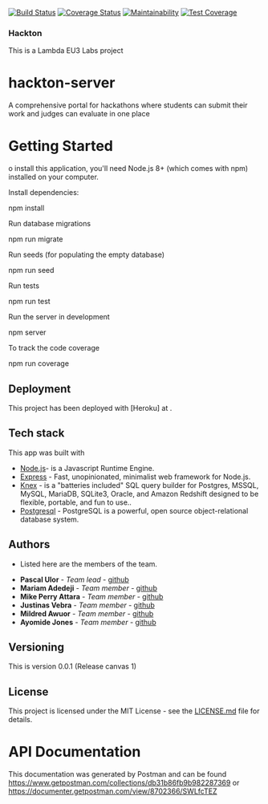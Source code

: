 [![Build Status](https://travis-ci.org/LABS-EU3/hackton-backend.svg?branch=develop)](https://travis-ci.org/LABS-EU3/hackton-backend) [![Coverage Status](https://coveralls.io/repos/github/LABS-EU3/hackton-backend/badge.svg?branch=develop)](https://coveralls.io/github/LABS-EU3/hackton-backend?branch=develop)
[![Maintainability](https://api.codeclimate.com/v1/badges/a78c4b6d22f122a7a261/maintainability)](https://codeclimate.com/github/LABS-EU3/hackton-backend/maintainability)
[![Test Coverage](https://api.codeclimate.com/v1/badges/a78c4b6d22f122a7a261/test_coverage)](https://codeclimate.com/github/LABS-EU3/hackton-backend/test_coverage)

### Hackton

This is a Lambda EU3 Labs project

# hackton-server

A comprehensive portal for hackathons where students can submit their work and judges can evaluate in one place

# Getting Started

o install this application, you'll need Node.js 8+ (which comes with npm) installed on your computer.

Install dependencies:

npm install

Run database migrations

npm run migrate

Run seeds (for populating the empty database)

npm run seed

Run tests

npm run test

Run the server in development

npm server

To track the code coverage

npm run coverage

## Deployment

This project has been deployed with [Heroku] at .

## Tech stack

This app was built with

- [Node.js](https://nodejs.org/en/)- is a Javascript Runtime Engine.
- [Express](https://expressjs.com/) - Fast, unopinionated, minimalist web framework for Node.js.
- [Knex](http://knexjs.org/) - is a "batteries included" SQL query builder for Postgres, MSSQL, MySQL, MariaDB, SQLite3, Oracle, and Amazon Redshift designed to be flexible, portable, and fun to use..
- [Postgresql](https://www.postgresql.org/) - PostgreSQL is a powerful, open source object-relational database system.

## Authors
- Listed here are the members of the team.

* **Pascal Ulor** - *Team lead* - [github](https://github.com/PascalUlor)
* **Mariam Adedeji** - *Team member* - [github](https://github.com/mariehposa)
* **Mike Perry Attara** - *Team member* - [github](https://github.com/mikeattara)
* **Justinas Vebra** - *Team member* - [github](https://github.com/vebradev)
* **Mildred Awuor** - *Team member* - [github](https://github.com/awuorm)
* **Ayomide Jones** - *Team member* - [github](https://github.com/Ayormeday)

## Versioning
This is version 0.0.1 (Release canvas 1)

## License
This project is licensed under the MIT License - see the [LICENSE.md](LICENSE.md) file for details.

# API Documentation

This documentation was generated by Postman and can be found https://www.getpostman.com/collections/db31b86fb9b982287369 or https://documenter.getpostman.com/view/8702366/SWLfcTEZ

